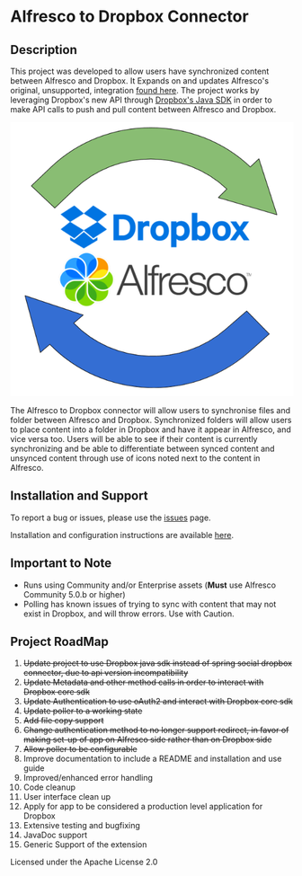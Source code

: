 # Alfresco to Dropbox Connector

## Description
  
This project was developed to allow users have synchronized content between
 Alfresco and Dropbox. It Expands on and updates Alfresco's original, unsupported,
  integration [found here](https://github.com/Alfresco/alfresco-dropbox-integration).
   The project works by leveraging Dropbox's new API through
  [Dropbox's Java SDK](https://www.dropbox.com/developers/documentation/java) in order
  to make API calls to push and pull content between Alfresco and Dropbox.
    
  ![alfresco_to_dropbox_connector](docs/AlfDropCon.png "Alfresco to Dropbox Connector")  
 
 The Alfresco to Dropbox connector will allow users to synchronise files and folder between Alfresco and Dropbox. 
 Synchronized folders will allow users to place content into a folder in Dropbox and have it appear in Alfresco, and vice versa too.
 Users will be able to see if their content is currently synchronizing and be able to differentiate
 between synced content and unsynced content through use of icons noted next to the content in Alfresco.
 
## Installation and Support

To report a bug or issues, please use the [issues](https://github.com/FikaTechnologies/dropbox-connector/issues) page.

Installation and configuration instructions are available [here](https://github.com/FikaTechnologies/dropbox-connector/blob/master/docs/install.md).

## Important to Note

 * Runs using Community and/or Enterprise assets (**Must** use Alfresco Community 5.0.b or higher)
 * Polling has known issues of trying to sync with content that may not exist in Dropbox, and will throw errors. Use with Caution.

## Project RoadMap
 
  1. ~~Update project to use Dropbox java sdk instead of spring social dropbox connector, due to api version incompatibility~~
  2. ~~Update Metadata and other method calls in order to interact with Dropbox core sdk~~
  3. ~~Update Authentication to use oAuth2 and interact with Dropbox core sdk~~
  4. ~~Update poller to a working state~~
  5. ~~Add file copy support~~
  6. ~~Change authentication method to no longer support redirect, in favor of making set-up of app on Alfresco side rather than on Dropbox side~~
  7. ~~Allow poller to be configurable~~
  8. Improve documentation to include a README and installation and use guide
  9. Improved/enhanced error handling
  10. Code cleanup
  11. User interface clean up
  12. Apply for app to be considered a production level application for Dropbox
  13. Extensive testing and bugfixing
  14. JavaDoc support
  15. Generic Support of the extension 
  
 
Licensed under the Apache License 2.0   
  
 
